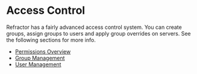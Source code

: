 # Access Control

Refractor has a fairly advanced access control system. You can create groups, assign groups to users and apply group overrides on servers. See the following sections for more info.

-   [Permissions Overview](/access-control/permissions?id=permissions-overview)
-   [Group Management](/access-control/groups?id=group-management)
-   [User Management](/access-control/users?id=user-management)

